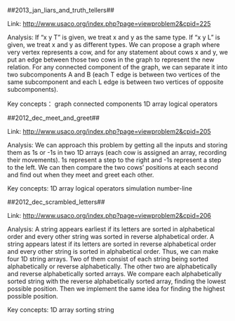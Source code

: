 ##2013_jan_liars_and_truth_tellers##

Link: 
http://www.usaco.org/index.php?page=viewproblem2&cpid=225

Analysis:
If “x y T” is given, we treat x and y as the same type.
If “x y L” is given, we treat x and y as different types.
We can propose a graph where very vertex represents a cow, and for any statement about cows x and y, we put an edge between those two cows in the graph to represent the new relation. 
For any connected component of the graph, we can separate it into two subcomponents A and B (each T edge is between two vertices of the same subcomponent and each L edge is between two vertices of opposite  subcomponents). 

Key concepts：
graph
connected components
1D array
logical operators

##2012_dec_meet_and_greet##

Link:
http://www.usaco.org/index.php?page=viewproblem2&cpid=205

Analysis:
We can approach this problem by getting all the inputs and storing them as 1s  or -1s in two 1D arrays (each cow is assigned an array, recording their movements). 1s represent a step to the right and -1s represent a step to the left. We can then compare the two cows’ positions at each second and find out when they meet and greet each other.

Key concepts:
1D array
logical operators
simulation
number-line

##2012_dec_scrambled_letters##

Link:
http://www.usaco.org/index.php?page=viewproblem2&cpid=206

Analysis:
A string appears earliest if its letters are sorted in alphabetical order and every other string was sorted in reverse alphabetical order. A string appears latest if its letters are sorted in reverse alphabetical order and every other string is sorted in alphabetical order.
Thus, we can make four 1D string arrays. Two of them consist of each string being sorted alphabetically or reverse alphabetically. The other two are alphabetically and reverse alphabetically sorted arrays. 
We compare each alphabetically sorted string with the reverse alphabetically sorted array, finding the lowest possible position. Then we implement the same idea for finding the highest possible position.

Key concepts:
1D array
sorting
string
